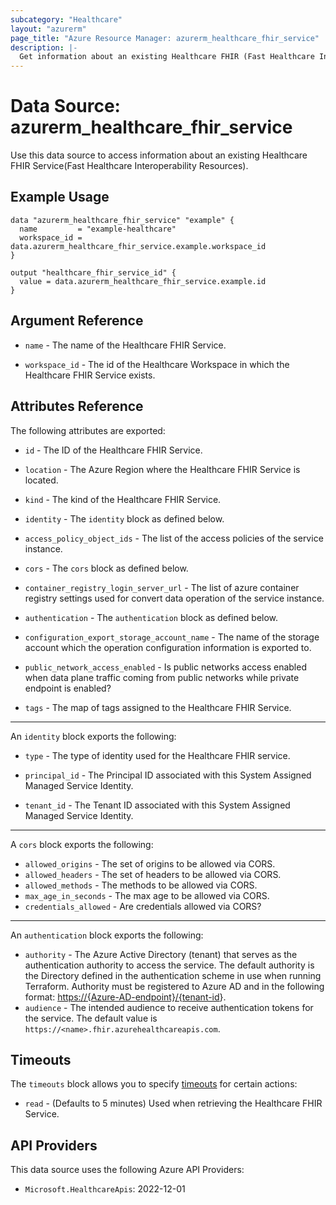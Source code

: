 ```yaml
---
subcategory: "Healthcare"
layout: "azurerm"
page_title: "Azure Resource Manager: azurerm_healthcare_fhir_service"
description: |-
  Get information about an existing Healthcare FHIR (Fast Healthcare Interoperability Resources) Service.
---
```


# Data Source: azurerm_healthcare_fhir_service

Use this data source to access information about an existing Healthcare FHIR Service(Fast Healthcare Interoperability Resources).

## Example Usage

```hcl
data "azurerm_healthcare_fhir_service" "example" {
  name         = "example-healthcare"
  workspace_id = data.azurerm_healthcare_fhir_service.example.workspace_id
}

output "healthcare_fhir_service_id" {
  value = data.azurerm_healthcare_fhir_service.example.id
}
```

## Argument Reference

* `name` - The name of the Healthcare FHIR Service.

* `workspace_id` - The id of the Healthcare Workspace in which the Healthcare FHIR Service exists.

## Attributes Reference

The following attributes are exported:

* `id` - The ID of the Healthcare FHIR Service.

* `location` - The Azure Region where the Healthcare FHIR Service is located.

* `kind` - The kind of the Healthcare FHIR Service.

* `identity` - The `identity` block as defined below.

* `access_policy_object_ids` - The list of the access policies of the service instance.

* `cors` - The `cors` block as defined below.

* `container_registry_login_server_url` - The list of azure container registry settings used for convert data operation of the service instance.

* `authentication` - The `authentication` block as defined below.

* `configuration_export_storage_account_name` - The name of the storage account which the operation configuration information is exported to.

* `public_network_access_enabled` - Is public networks access enabled when data plane traffic coming from public networks while private endpoint is enabled?

* `tags` - The map of tags assigned to the Healthcare FHIR Service.

---
An `identity` block exports the following:

* `type` - The type of identity used for the Healthcare FHIR service.

* `principal_id` - The Principal ID associated with this System Assigned Managed Service Identity.

* `tenant_id` - The Tenant ID associated with this System Assigned Managed Service Identity.

---
A `cors` block exports the following:

* `allowed_origins` - The set of origins to be allowed via CORS.
* `allowed_headers` - The set of headers to be allowed via CORS.
* `allowed_methods` - The methods to be allowed via CORS.
* `max_age_in_seconds` - The max age to be allowed via CORS.
* `credentials_allowed` - Are credentials allowed via CORS?

---
An `authentication` block exports the following:

* `authority` - The Azure Active Directory (tenant) that serves as the authentication authority to access the service. The default authority is the Directory defined in the authentication scheme in use when running Terraform.
  Authority must be registered to Azure AD and in the following format: <https://{Azure-AD-endpoint}/{tenant-id>}.
* `audience` - The intended audience to receive authentication tokens for the service. The default value is `https://<name>.fhir.azurehealthcareapis.com`.

## Timeouts

The `timeouts` block allows you to specify [timeouts](https://www.terraform.io/language/resources/syntax#operation-timeouts) for certain actions:

* `read` - (Defaults to 5 minutes) Used when retrieving the Healthcare FHIR Service.

## API Providers
<!-- This section is generated, changes will be overwritten -->
This data source uses the following Azure API Providers:

* `Microsoft.HealthcareApis`: 2022-12-01

